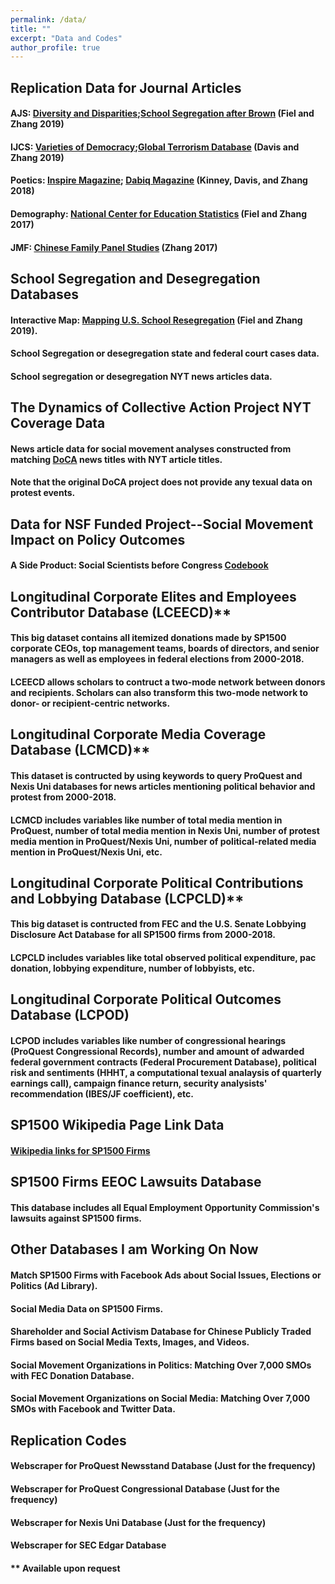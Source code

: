 ```yaml
---
permalink: /data/
title: ""
excerpt: "Data and Codes"
author_profile: true
---
```


## Replication Data for Journal Articles
#### AJS: [Diversity and Disparities](https://s4.ad.brown.edu/projects/diversity/Data/data.htm);[School Segregation after Brown](https://projects.propublica.org/segregation-now/) (Fiel and Zhang 2019)
#### IJCS: [Varieties of Democracy](https://www.v-dem.net/en/);[Global Terrorism Database](https://www.start.umd.edu/gtd/) (Davis and Zhang 2019)
#### Poetics: [Inspire Magazine](https://jihadology.net/category/inspire-magazine/); [Dabiq Magazine](https://jihadology.net/category/dabiq-magazine/) (Kinney, Davis, and Zhang 2018)
#### Demography: [National Center for Education Statistics](https://nces.ed.gov/) (Fiel and Zhang 2017)
#### JMF: [Chinese Family Panel Studies](http://www.isss.pku.edu.cn/english/index.htm) (Zhang 2017)

## School Segregation and Desegregation Databases
#### Interactive Map: [Mapping U.S. School Resegregation](https://yongjunzhang.shinyapps.io/schsegapp/) (Fiel and Zhang 2019).
#### School Segregation or desegregation state and federal court cases data.
#### School segregation or desegregation NYT news articles data.

## The Dynamics of Collective Action Project NYT Coverage Data
#### News article data for social movement analyses constructed from matching [DoCA](http://web.stanford.edu/group/collectiveaction/) news titles with NYT article titles. 
#### Note that the original DoCA project does not provide any texual data on protest events.

## Data for NSF Funded Project--Social Movement Impact on Policy Outcomes
#### A Side Product: Social Scientists before Congress [Codebook](https://yongjunzhang.com/files/codebook.pdf)

## Longitudinal Corporate Elites and Employees Contributor Database (LCEECD)**
#### This big dataset contains all itemized donations made by SP1500 corporate CEOs, top management teams, boards of directors, and senior managers as well as employees in federal elections from 2000-2018.
#### LCEECD allows scholars to contruct a two-mode network between donors and recipients. Scholars can also transform this two-mode network to donor- or recipient-centric networks.

## Longitudinal Corporate Media Coverage Database (LCMCD)**
#### This dataset is contructed by using keywords to query ProQuest and Nexis Uni databases for news articles mentioning political behavior and protest from 2000-2018.
#### LCMCD includes variables like number of total media mention in ProQuest, number of total media mention in Nexis Uni, number of protest media mention in ProQuest/Nexis Uni, number of political-related media mention in ProQuest/Nexis Uni, etc.

## Longitudinal Corporate Political Contributions and Lobbying Database (LCPCLD)**
#### This big dataset is contructed from FEC and the U.S. Senate Lobbying Disclosure Act Database for all SP1500 firms from 2000-2018.
#### LCPCLD includes variables like total observed political expenditure, pac donation, lobbying expenditure, number of lobbyists, etc.

## Longitudinal Corporate Political Outcomes Database (LCPOD)
#### LCPOD includes variables like number of congressional hearings (ProQuest Congressional Records), number and amount of adwarded federal government contracts (Federal Procurement Database), political risk and sentiments (HHHT, a computational texual analaysis of quarterly earnings call), campaign finance return, security analysists' recommendation (IBES/JF coefficient), etc.

## SP1500 Wikipedia Page Link Data
#### [Wikipedia links for SP1500 Firms](https://yongjunzhang.com/files/sp1500_wikipedia.csv)

## SP1500 Firms EEOC Lawsuits Database
#### This database includes all Equal Employment Opportunity Commission's lawsuits against SP1500 firms.

## Other Databases I am Working On Now
#### Match SP1500 Firms with Facebook Ads about Social Issues, Elections or Politics (Ad Library).
#### Social Media Data on SP1500 Firms.
#### Shareholder and Social Activism Database for Chinese Publicly Traded Firms based on Social Media Texts, Images, and Videos.
#### Social Movement Organizations in Politics: Matching Over 7,000 SMOs with FEC Donation Database.
#### Social Movement Organizations on Social Media: Matching Over 7,000 SMOs with Facebook and Twitter Data.

## Replication Codes
#### Webscraper for ProQuest Newsstand Database (Just for the frequency)
#### Webscraper for ProQuest Congressional Database (Just for the frequency)
#### Webscraper for Nexis Uni Database (Just for the frequency)
#### Webscraper for SEC Edgar Database

#### ** Available upon request
